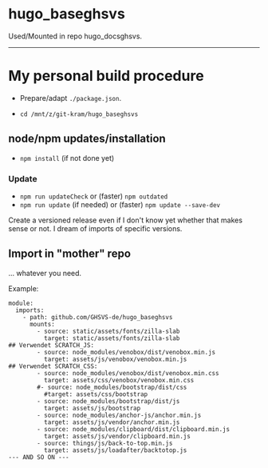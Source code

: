 # hugo_baseghsvs

Used/Mounted in repo hugo_docsghsvs.

---

# My personal build procedure
- Prepare/adapt `./package.json`.

- `cd /mnt/z/git-kram/hugo_baseghsvs`

## node/npm updates/installation
- `npm install` (if not done yet)
### Update
- `npm run updateCheck` or (faster) `npm outdated`
- `npm run update` (if needed) or (faster) `npm update --save-dev`

Create a versioned release even if I don't know yet whether that makes sense or not. I dream of imports of specific versions.

## Import in "mother" repo
...  whatever you need.

Example:
```
module:
  imports:
    - path: github.com/GHSVS-de/hugo_baseghsvs
      mounts:
        - source: static/assets/fonts/zilla-slab
          target: static/assets/fonts/zilla-slab
## Verwendet SCRATCH_JS:
        - source: node_modules/venobox/dist/venobox.min.js
          target: assets/js/venobox/venobox.min.js
## Verwendet SCRATCH_CSS:
        - source: node_modules/venobox/dist/venobox.min.css
          target: assets/css/venobox/venobox.min.css
        #- source: node_modules/bootstrap/dist/css
          #target: assets/css/bootstrap
        - source: node_modules/bootstrap/dist/js
          target: assets/js/bootstrap
        - source: node_modules/anchor-js/anchor.min.js
          target: assets/js/vendor/anchor.min.js
        - source: node_modules/clipboard/dist/clipboard.min.js
          target: assets/js/vendor/clipboard.min.js
        - source: things/js/back-to-top.min.js
          target: assets/js/loadafter/backtotop.js
--- AND SO ON ---
```
